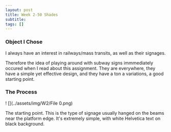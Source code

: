 ```yaml
---
layout: post
title: Week 2-50 Shades
subtitle: 
tags: []
---
```


### Object I Chose

I always have an interest in railways/mass transits, as well as their signages.

Therefore the idea of playing around with subway signs immmediately occured when I read about this assignment. They are everywhere, they have a simple yet effective design, and they have a ton a variations, a good starting point.



### The Process

! [](../assets/img/W2/File 0.png)

The starting point. This is the type of signage usually hanged on the beams near the platform edge. It's extremely simple, with white Helvetica text on black background.





